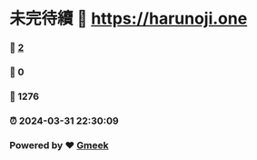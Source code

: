 # 未完待續 :link: https://harunoji.one 
### :page_facing_up: [2](https://harunoji.one/tag.html) 
### :speech_balloon: 0 
### :hibiscus: 1276 
### :alarm_clock: 2024-03-31 22:30:09 
### Powered by :heart: [Gmeek](https://github.com/Meekdai/Gmeek)
